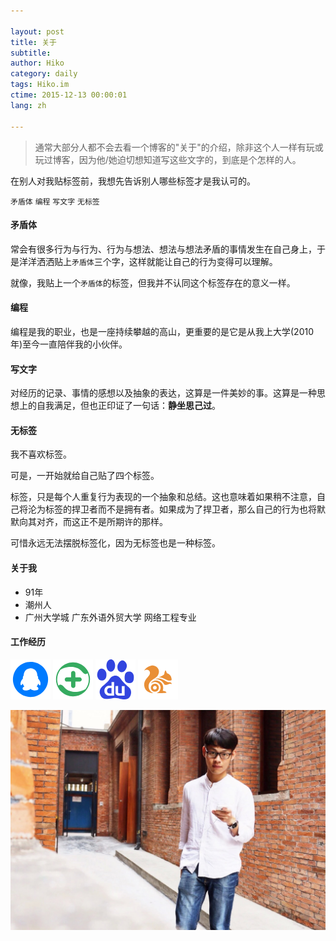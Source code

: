 ```yaml
---

layout: post  
title: 关于  
subtitle:   
author: Hiko  
category: daily
tags: Hiko.im  
ctime: 2015-12-13 00:00:01  
lang: zh  

---
```

  

> 通常大部分人都不会去看一个博客的"关于"的介绍，除非这个人一样有玩或玩过博客，因为他/她迫切想知道写这些文字的，到底是个怎样的人。


在别人对我贴标签前，我想先告诉别人哪些标签才是我认可的。

`矛盾体` `编程` `写文字` `无标签`



#### 矛盾体

常会有很多行为与行为、行为与想法、想法与想法矛盾的事情发生在自己身上，于是洋洋洒洒贴上`矛盾体`三个字，这样就能让自己的行为变得可以理解。

就像，我贴上一个`矛盾体`的标签，但我并不认同这个标签存在的意义一样。

#### 编程

编程是我的职业，也是一座持续攀越的高山，更重要的是它是从我上大学(2010年)至今一直陪伴我的小伙伴。


#### 写文字

对经历的记录、事情的感想以及抽象的表达，这算是一件美妙的事。这算是一种思想上的自我满足，但也正印证了一句话：**静坐思己过**。

#### 无标签

我不喜欢标签。  

可是，一开始就给自己贴了四个标签。  

标签，只是每个人重复行为表现的一个抽象和总结。这也意味着如果稍不注意，自己将沦为标签的捍卫者而不是拥有者。如果成为了捍卫者，那么自己的行为也将默默向其对齐，而这正不是所期许的那样。

可惜永远无法摆脱标签化，因为无标签也是一种标签。

#### 关于我

- 91年  
- 潮州人  
- 广州大学城 广东外语外贸大学 网络工程专业

#### 工作经历

![Tencent](/resource/icons/tencent.png)
![360](/resource/icons/360.png)
![百度](/resource/icons/baidu.png)
![UC](/resource/icons/uc.png)







![Hiko Qiu](/resource/images/hiko.im.jpg)